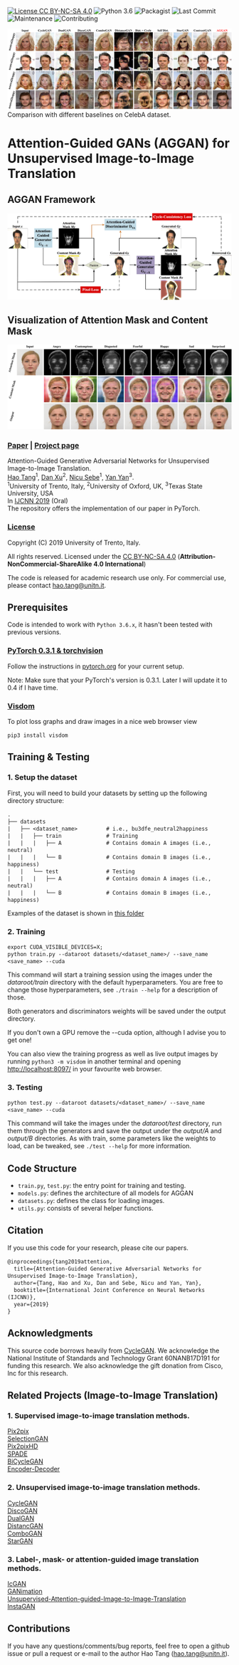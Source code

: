 [![License CC BY-NC-SA 4.0](https://img.shields.io/badge/license-CC4.0-blue.svg)](https://github.com/Ha0Tang/AttentionGAN/blob/master/LICENSE.md)
![Python 3.6](https://img.shields.io/badge/python-3.6-green.svg)
![Packagist](https://img.shields.io/badge/Pytorch-0.4.1-red.svg)
![Last Commit](https://img.shields.io/github/last-commit/Ha0Tang/AttentionGAN)
![Maintenance](https://img.shields.io/badge/Maintained%3F-yes-blue.svg)
![Contributing](https://img.shields.io/badge/contributions-welcome-brightgreen.svg?style=flat)

![celeba result](./imgs/celeba_results.jpg)
Comparison with different baselines on CelebA dataset.<br> 

<!-- ![bu3dfe result](./imgs/bu3dfe_results.jpg)
Comparison with different baselines on Bu3dfe dataset.<br>  -->

# Attention-Guided GANs (AGGAN) for Unsupervised Image-to-Image Translation

## AGGAN Framework
![AGGAN Framework](./imgs/framework.jpg) <br> 

## Visualization of Attention Mask and Content Mask 
![Visualization](./imgs/mask.jpg) <br> 

### [Paper](https://arxiv.org/abs/1903.12296) | [Project page](http://disi.unitn.it/~hao.tang/project/AttentionGAN.html) <br>
Attention-Guided Generative Adversarial Networks for Unsupervised Image-to-Image Translation. <br>
[Hao Tang](http://disi.unitn.it/~hao.tang/)<sup>1</sup>, [Dan Xu](http://www.robots.ox.ac.uk/~danxu/)<sup>2</sup>, [Nicu Sebe](http://disi.unitn.it/~sebe/)<sup>1</sup>, [Yan Yan](https://userweb.cs.txstate.edu/~y_y34/)<sup>3</sup>.<br> 
<sup>1</sup>University of Trento, Italy, <sup>2</sup>University of Oxford, UK, <sup>3</sup>Texas State University, USA<br>
In [IJCNN 2019](https://www.ijcnn.org/) (Oral) <br>
The repository offers the implementation of our paper in PyTorch.

### [License](https://github.com/Ha0Tang/AGGAN/blob/master/LICENSE)

Copyright (C) 2019 University of Trento, Italy.

All rights reserved.
Licensed under the [CC BY-NC-SA 4.0](https://creativecommons.org/licenses/by-nc-sa/4.0/legalcode) (**Attribution-NonCommercial-ShareAlike 4.0 International**)

The code is released for academic research use only. For commercial use, please contact [hao.tang@unitn.it](hao.tang@unitn.it).


## Prerequisites
Code is intended to work with ```Python 3.6.x```, it hasn't been tested with previous versions.

### [PyTorch 0.3.1 & torchvision](http://pytorch.org/)
Follow the instructions in [pytorch.org](http://pytorch.org) for your current setup.

Note: Make sure that your PyTorch's version is 0.3.1. Later I will update it to 0.4 if I have time.

### [Visdom](https://github.com/facebookresearch/visdom)
To plot loss graphs and draw images in a nice web browser view
```
pip3 install visdom
```

## Training & Testing
### 1. Setup the dataset
First, you will need to build your datasets by setting up the following directory structure:

    .
    ├── datasets                   
    |   ├── <dataset_name>         # i.e., bu3dfe_neutral2happiness
    |   |   ├── train              # Training
    |   |   |   ├── A              # Contains domain A images (i.e., neutral)
    |   |   |   └── B              # Contains domain B images (i.e., happiness)
    |   |   └── test               # Testing
    |   |   |   ├── A              # Contains domain A images (i.e., neutral)
    |   |   |   └── B              # Contains domain B images (i.e., happiness)

Examples of the dataset is shown in [this folder](https://github.com/Ha0Tang/AGGAN/tree/master/datasets/bu3dfe_neutral2happiness)

### 2. Training
```
export CUDA_VISIBLE_DEVICES=X; 
python train.py --dataroot datasets/<dataset_name>/ --save_name <save_name> --cuda
```
This command will start a training session using the images under the *dataroot/train* directory with the default hyperparameters. You are free to change those hyperparameters, see ```./train --help``` for a description of those.

Both generators and discriminators weights will be saved under the output directory.

If you don't own a GPU remove the --cuda option, although I advise you to get one!

You can also view the training progress as well as live output images by running ```python3 -m visdom``` in another terminal and opening [http://localhost:8097/](http://localhost:8097/) in your favourite web browser.

### 3. Testing
```
python test.py --dataroot datasets/<dataset_name>/ --save_name <save_name> --cuda
```
This command will take the images under the *dataroot/test* directory, run them through the generators and save the output under the *output/A* and *output/B* directories. As with train, some parameters like the weights to load, can be tweaked, see ```./test --help``` for more information.

## Code Structure

- `train.py`, `test.py`: the entry point for training and testing.
- `models.py`: defines the architecture of all models for AGGAN
- `datasets.py`: defines the class for loading images.
- `utils.py`: consists of several helper functions.

## Citation
If you use this code for your research, please cite our papers.
```
@inproceedings{tang2019attention,
  title={Attention-Guided Generative Adversarial Networks for Unsupervised Image-to-Image Translation},
  author={Tang, Hao and Xu, Dan and Sebe, Nicu and Yan, Yan},
  booktitle={International Joint Conference on Neural Networks (IJCNN)},
  year={2019}
}
```

## Acknowledgments
This source code borrows heavily from [CycleGAN](https://github.com/junyanz/pytorch-CycleGAN-and-pix2pix). We acknowledge the National Institute of
Standards and Technology Grant 60NANB17D191 for funding this research. We also acknowledge the gift donation from Cisco, Inc for this research.

## Related Projects (Image-to-Image Translation)
### 1. Supervised image-to-image translation methods.
[Pix2pix](https://github.com/junyanz/pytorch-CycleGAN-and-pix2pix)<br> 
[SelectionGAN](https://github.com/Ha0Tang/SelectionGAN)<br>
[Pix2pixHD](https://github.com/NVIDIA/pix2pixHD)<br>
[SPADE](https://github.com/NVlabs/SPADE)<br>
[BiCycleGAN](https://github.com/junyanz/BicycleGAN)<br> 
[Encoder-Decoder](https://github.com/phillipi/pix2pix)<br> 

### 2. Unsupervised image-to-image translation methods.
[CycleGAN](https://github.com/junyanz/pytorch-CycleGAN-and-pix2pix)<br> 
[DiscoGAN](https://github.com/SKTBrain/DiscoGAN)<br>
[DualGAN](https://github.com/duxingren14/DualGAN)<br>
[DistancGAN](https://github.com/sagiebenaim/DistanceGAN)<br>
[ComboGAN](https://github.com/AAnoosheh/ComboGAN)<br>
[StarGAN](https://github.com/yunjey/stargan)<br>

### 3. Label-, mask- or attention-guided image translation methods.
[IcGAN](https://github.com/Guim3/IcGAN)<br>
[GANimation](https://github.com/albertpumarola/GANimation)<br>
[Unsupervised-Attention-guided-Image-to-Image-Translation](https://github.com/AlamiMejjati/Unsupervised-Attention-guided-Image-to-Image-Translation)<br>
[InstaGAN](https://github.com/sangwoomo/instagan)<br>

## Contributions
If you have any questions/comments/bug reports, feel free to open a github issue or pull a request or e-mail to the author Hao Tang ([hao.tang@unitn.it](hao.tang@unitn.it)).
